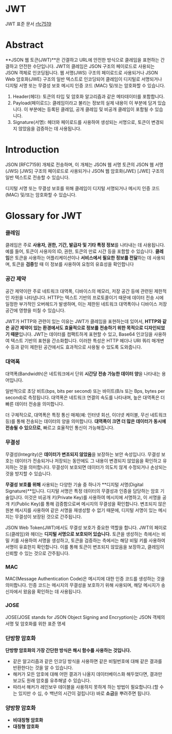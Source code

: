# JWT

JWT 표준 문서 [rfc7519](https://datatracker.ietf.org/doc/html/rfc7519)

# Abstract

**JSON 웹 토큰(JWT)**은 간결하고 URL에 안전한 방식으로 클레임을 표현하는 간결하고 안전한 수단입니다. JWT의 클레임은 JSON 구조의 페이로드로 사용되는 JSON 객체로 인코딩됩니다.
웹 서명(JWS) 구조의 페이로드로 사용되거나 JSON Web 암호화(JWE) 구조의 일반 텍스트로 인코딩되어 클레임이 디지털로 서명되거나 디지털 서명 또는 무결성 보호 메시지 인증 코드
(MAC) 및/또는 암호화할 수 있습니다.

1. Header(헤더): 토큰의 타입 및 암호화 알고리즘과 같은 메타데이터를 포함합니다.
2. Payload(페이로드): 클레임이라고 불리는 정보의 실제 내용이 이 부분에 담겨 있습니다. 이 부분에는 등록된 클레임, 공개 클레임 및 비공개 클레임이 포함될 수 있습니다.
3. Signature(서명): 헤더와 페이로드를 사용하여 생성되는 서명으로, 토큰이 변경되지 않았음을 검증하는 데 사용됩니다.

# Introduction

JSON [RFC7159] 개체로 전송하며, 이 개체는 JSON 웹 서명 토큰의 JSON 웹 서명(JWS) [JWS] 구조의 페이로드로 사용되거나 JSON 웹 암호화(JWE) [JWE] 구조의 일반 텍스트로 전송할 수 있습니다.

디지털 서명 또는 무결성 보호를 위해 클레임이 디지털 서명되거나
메시지 인증 코드(MAC) 및/또는 암호화할 수 있습니다.

# Glossary for JWT

### 클레임

클레임은 주로 **사용자, 권한, 기간, 발급자 및 기타 특정 정보**를 나타내는 데 사용됩니다. 예를 들어, 토큰이 사용자의 ID, 권한, 토큰의 만료 시간 등을 포함할 수 있습니다. **클레임**은 토큰을 사용하는 어플리케이션이나 **서비스에서 필요한 정보를 전달**하는 데 사용되며, 토큰을 **검증**할 때 이 정보를 사용하여 요청의 유효성을 확인합니다

### 공간 제약

공간 제약이란 주로 네트워크 대역폭, 디바이스의 메모리, 저장 공간 등에 관련된 제한적인 자원을 나타냅니다. HTTP는 텍스트 기반의 프로토콜이기 때문에 데이터 전송 시에 일정한 부가적인 오버헤드가 발생하며, 이는 제한된 네트워크 대역폭이나 디바이스 저장 공간에 영향을 미칠 수 있습니다.

JWT가 HTTP와 관련이 있는 이유는 JWT가 클레임을 표현하는데 있어서, **HTTP와 같은 공간 제약이 있는 환경에서도 효율적으로 정보를 전송하기 위한 목적으로 디자인되었기 때문**입니다. JWT는 데이터를 컴팩트하게 표현할 수 있고, Base64 인코딩을 사용하여 텍스트 기반의 표현을 간소화합니다. 이러한 특성은 HTTP 헤더나 URI 쿼리 매개변수 등과 같이 제한된 공간에서도 효과적으로 사용될 수 있도록 도와줍니다.

### 대역폭

대역폭(Bandwidth)은 네트워크에서 단위 **시간당 전송 가능한 데이터 양**을 나타내는 용어입니다.

일반적으로 초당 비트(bps, bits per second) 또는 바이트(B/s 또는 Bps, bytes per second)로 측정됩니다. 대역폭은 네트워크 연결의 속도를 나타내며, 높은 대역폭은 더 빠른 데이터 전송을 의미합니다.

더 구체적으로, 대역폭은 특정 통신 매체(예: 인터넷 회선, 이더넷 케이블, 무선 네트워크 등)를 통해 전송되는 데이터의 양을 의미합니다. **대역폭이 크면 더 많은 데이터가 동시에 전송될 수 있으므로**, 빠르고 효율적인 통신이 가능해집니다.

### 무결성

무결성(Integrity)은 **데이터가 변조되지 않았음**을 보장하는 보안 속성입니다. 무결성 보호는 데이터가 전송되거나 저장되는 동안에도 그 내용이 변경되지 않았음을 확인하고 유지하는 것을 의미합니다. 무결성이 보호되면 데이터가 의도치 않게 수정되거나 손상되는 것을 방지할 수 있습니다.

**무결성 보호를 위해** 사용되는 다양한 기술 중 하나가 **디지털 서명(Digital Signature)**입니다. 디지털 서명은 특정 데이터의 무결성과 인증을 담당하는 암호 기술입니다. 이것은 비공개 키(Private Key)를 사용하여 메시지에 서명하고, 이 서명을 공개 키(Public Key)를 통해 검증함으로써 메시지의 무결성을 확인합니다. 변조되지 않은 원본 메시지를 사용하여 같은 서명을 재생성할 수 없기 때문에, 디지털 서명이 있는 메시지는 무결성이 보장된 것으로 간주됩니다.

JSON Web Token(JWT)에서도 무결성 보호가 중요한 역할을 합니다. JWT의 페이로드(클레임)와 헤더는 **디지털 서명으로 보호되어 있습니다.** 토큰을 생성하는 측에서는 비밀 키를 사용하여 서명을 생성하고, 토큰을 검증하는 측에서는 해당 비밀 키를 사용하여 서명이 유효한지 확인합니다. 이를 통해 토큰이 변조되지 않았음을 보장하고, 클레임이 신뢰할 수 있는 것으로 간주됩니다.

### MAC

MAC(Message Authentication Code)은 메시지에 대한 인증 코드를 생성하는 것을 의미합니다. 인증 코드는 메시지의 무결성을 보호하기 위해 사용되며, 해당 메시지가 송신자에서 왔음을 확인하는 데 사용됩니다.

### JOSE

JOSE(JOSE stands for JSON Object Signing and Encryption)는 JSON 객체의 서명 및 암호화를 위한 표준 명세

### 단방향 암호화

**단방향 암호화의 가장 간단한 방식은 해시 함수를 사용하는 것입니다.**

- 같은 알고리즘과 같은 인코딩 방식을 사용하면 같은 비밀번호에 대해 같은 결과를 반환한다는 것을 알 수 있습니다.
- 해커가 모든 암호에 대해 어떤 결과가 나올지 데이터베이스화 해두었다면, 결과만 보고도 원래 암호를 유추해낼 수 있습니다.
- 따라서 해커가 레인보우 테이블을 사용하지 못하게 하는 방법이 필요합니다.(할 수는 있지만 수 십, 수 백년의 시간이 걸립니다) 바로 **소금**을 뿌려주면 됩니다.

### 양방향 암호화

- **비대칭형 암호화**
- **대칭형 암호화**
